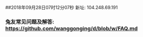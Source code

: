 ##2018年09月28日07时12分07秒 新址: 104.248.69.191
### 兔友常见问题及解答: https://github.com/wanggonging/d/blob/w/FAQ.md
